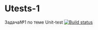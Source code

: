 # Utests-1
Задача№1 по теме Unit-test
[![Build status](https://ci.appveyor.com/api/projects/status/os1j23l97gq75c2q?svg=true)](https://ci.appveyor.com/project/Gronik4/utests-1)
